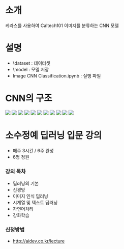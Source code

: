 # 소개
케라스를 사용하여 Caltech101 이미지를 분류하는 CNN 모델

# 설명
- \dataset : 데이터셋
- \model : 모델 저장
- Image CNN Classification.ipynb : 실행 파일

# CNN의 구조
<img src = "/image/image01.jpg">

<img src = "/image/image02.jpg">

<img src = "/image/image03.jpg">

<img src = "/image/image04.jpg">

<img src = "/image/image05.jpg">

<img src = "/image/image06.jpg">

<img src = "/image/image07.jpg">

<img src = "/image/image08.jpg">

<img src = "/image/image09.jpg">

<img src = "/image/image10.jpg">

<img src = "/image/image11.jpg">
            
# 소수정예 딥러닝 입문 강의
- 매주 3시간 / 6주 완성
- 6명 정원

### 강의 목차
- 딥러닝의 기본
- 신경망
- 이미지 인식 딥러닝
- 시계열 및 텍스트 딥러닝
- 자연어처리
- 강화학습

### 신청방법
- <http://aidev.co.kr/lecture>
